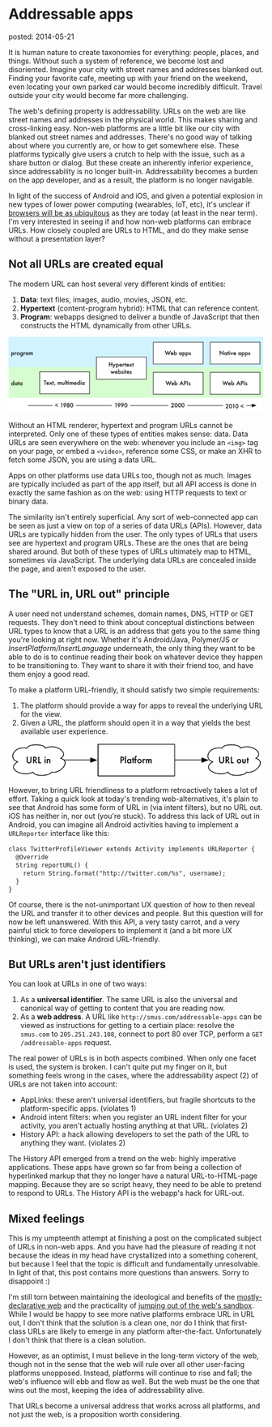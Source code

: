 Addressable apps
================
posted: 2014-05-21

It is human nature to create taxonomies for everything: people, places,
and things.  Without such a system of reference, we become lost and
disoriented.  Imagine your city with street names and addresses blanked
out. Finding your favorite cafe, meeting up with your friend on the
weekend, even locating your own parked car would become incredibly
difficult. Travel outside your city would become far more
challenging.

The web's defining property is addressability. URLs on the web are like
street names and addresses in the physical world. This makes sharing
and cross-linking easy. Non-web platforms are a little bit like our
city with blanked out street names and addresses. There's no good
way of talking about where you currently are, or how to get somewhere
else. These platforms typically give users a crutch to help with the
issue, such as a share button or dialog. But these create an
inherently inferior experience, since addressability is no longer
built-in. Addressability becomes a burden on the app developer, and
as a result, the platform is no longer navigable.

In light of the success of Android and iOS, and given a potential
explosion in new types of lower power computing (wearables, IoT, etc),
it's unclear if [browsers will be as ubiquitous][ebb-web] as they are
today (at least in the near term). I'm very interested in seeing if and
how non-web platforms can embrace URLs.  How closely coupled are URLs to
HTML, and do they make sense without a presentation layer?

[ebb-web]: http://smus.com/ebb-of-the-web/

<!--more-->


## Not all URLs are created equal

The modern URL can host several very different kinds of entities:

1. **Data**: text files, images, audio, movies, JSON, etc.
2. **Hypertext** (content-program hybrid): HTML that can reference
   content.
3. **Program**: webapps designed to deliver a bundle of JavaScript that
   then constructs the HTML dynamically from other URLs.

![Program vs. data: evolution of web](data-vs-program.png)

Without an HTML renderer, hypertext and program URLs cannot be
interpreted. Only one of these types of entities makes sense: data. Data
URLs are seen everywhere on the web: whenever you include an `<img>` tag
on your page, or embed a `<video>`, reference some CSS, or make an XHR
to fetch some JSON, you are using a data URL.

Apps on other platforms use data URLs too, though not as much. Images
are typically included as part of the app itself, but all API access is
done in exactly the same fashion as on the web: using HTTP requests to
text or binary data.

The similarity isn't entirely superficial. Any sort of web-connected app
can be seen as just a view on top of a series of data URLs (APIs).
However, data URLs are typically hidden from the user. The only types of
URLs that users see are hypertext and program URLs. These are the ones
that are being shared around. But both of these types of URLs ultimately
map to HTML, sometimes via JavaScript. The underlying data URLs  are
concealed inside the page, and aren't exposed to the user.


## The "URL in, URL out" principle

A user need not understand schemes, domain names, DNS, HTTP or GET
requests. They don't need to think about conceptual distinctions
between URL types to know that a URL is an address that gets you to the
same thing you're looking at right now. Whether it's Android/Java,
Polymer/JS or *InsertPlatform/InsertLanguage* underneath, the only thing
they want to be able to do is to continue reading their book on whatever
device they happen to be transitioning to. They want to share it with
their friend too, and have them enjoy a good read.

To make a platform URL-friendly, it should satisfy two simple
requirements:

1. The platform should provide a way for apps to reveal the underlying
   URL for the view.
2. Given a URL, the platform should open it in a way that yields the
   best available user experience.

![Platforms handle content URLs and provide them on demand.](url-in-url-out.png)

However, to bring URL friendliness to a platform retroactively takes a
lot of effort. Taking a quick look at today's trending web-alternatives,
it's plain to see that Android has some form of URL in (via intent
filters), but no URL out. iOS has neither in, nor out (you're stuck). To
address this lack of URL out in Android, you can imagine all Android
activities having to implement a `URLReporter` interface like this:

    class TwitterProfileViewer extends Activity implements URLReporter {
      @Override
      String reportURL() {
        return String.format("http://twitter.com/%s", username);
      }
    }

Of course, there is the not-unimportant UX question of how to then
reveal the URL and transfer it to other devices and people. But this
question will for now be left unanswered. With this API, a very
tasty carrot, and a very painful stick to force developers to implement
it (and a bit more UX thinking), we can make Android URL-friendly. 


## But URLs aren't just identifiers

You can look at URLs in one of two ways:

1. As a **universal identifier**. The same URL is also the universal and
   canonical way of getting to content that you are reading now.
2. As a **web address**. A URL like `http://smus.com/addressable-apps`
   can be viewed as instructions for getting to a certiain place:
   resolve the `smus.com` to `205.251.243.108`, connect to port 80 over
   TCP, perform a `GET /addressable-apps` request.

The real power of URLs is in both aspects combined. When only one facet
is used, the system is broken. I can't quite put my finger on it, but
something feels wrong in the cases, where the addressability aspect (2)
of URLs are not taken into account:

- AppLinks: these aren't universal identifiers, but fragile shortcuts to
  the platform-specific apps. (violates 1)
- Android intent filters: when you register an URL indent filter for
  your activity, you aren't actually hosting anything at that URL.
  (violates 2)
- History API: a hack allowing developers to set the path of the URL to
  anything they want. (violates 2)

The History API emerged from a trend on the web: highly imperative
applications. These apps have grown so far from being a collection of
hyperlinked markup that they no longer have a natural URL-to-HTML-page
mapping. Because they are so script heavy, they need to be able to
pretend to respond to URLs. The History API is the webapp's hack for
URL-out.


## Mixed feelings

This is my umpteenth attempt at finishing a post on the complicated
subject of URLs in non-web apps. And you have had the pleasure of
reading it not because the ideas in my head have crystallized into a
something coherent, but because I feel that the topic is difficult and
fundamentally unresolvable. In light of that, this post contains more
questions than answers. Sorry to disappoint :)

I'm still torn between maintaining the ideological and benefits of the
[mostly-declarative web][polymer] and the practicality of [jumping out
of the web's sandbox][sandbox]. While I would be happy to see more
native platforms embrace URL in URL out, I don't think that the solution
is a clean one, nor do I think that first-class URLs are likely to
emerge in any platform after-the-fact. Unfortunately I don't think that
there is a clean solution.

However, as an optimist, I must believe in the long-term victory of the
web, though not in the sense that the web will rule over all other
user-facing platforms unopposed. Instead, platforms will continue to
rise and fall; the web's influence will ebb and flow as well. But the
web must be the one that wins out the most, keeping the idea of
addressability alive.

That URLs become a universal address that works across all platforms,
and not just the web, is a proposition worth considering.

[polymer]: http://www.polymer-project.org/
[sandbox]: http://smus.com/installable-webapps/

